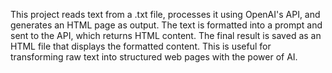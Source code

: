 This project reads text from a .txt file, processes it using OpenAI's API, and generates an HTML page as output. The text is formatted into a prompt and sent to the API, which returns HTML content. The final result is saved as an HTML file that displays the formatted content. This is useful for transforming raw text into structured web pages with the power of AI.
